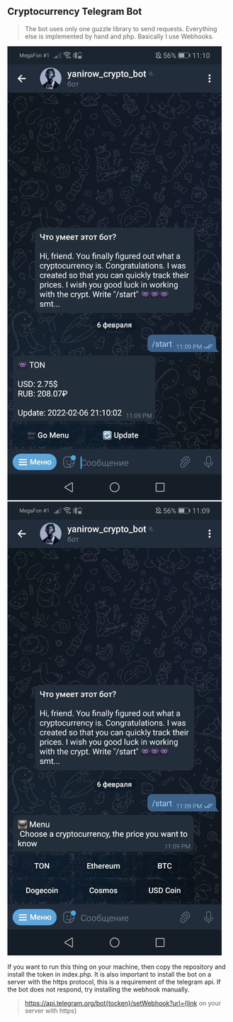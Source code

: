 ## Cryptocurrency Telegram Bot

>The bot uses only one guzzle library to send requests. Everything else is implemented by hand and php. Basically I use Webhooks.

<tr>
  <td><img src="img/img1.jpg"></td>
  <td><img src="img/img2.jpg"></td>
<tr>
  
If you want to run this thing on your machine, then copy the repository and install the token in index.php. It is also important to install the bot on a server with the https protocol, this is a requirement of the telegram api. If the bot does not respond, try installing the webhook manually.

>https://api.telegram.org/bot{tocken}/setWebhook?url={link on your server with https}
